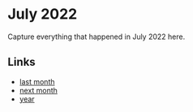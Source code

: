# July 2022

Capture everything that happened in July 2022 here.

## Links
- [last month](calendar/months/2022-06.md)
- [next month](calendar/months/2022-08.md)
- [year](calendar/years/2022.md)